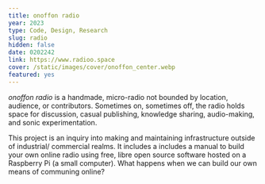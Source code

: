 ```yaml
---
title: onoffon radio
year: 2023
type: Code, Design, Research
slug: radio
hidden: false
date: 0202242
link: https://www.radioo.space
cover: /static/images/cover/onoffon_center.webp
featured: yes
---
```


_onoffon radio_ is a handmade, micro-radio not bounded by location, audience, or contributors. Sometimes on, sometimes off, the radio holds space for discussion, casual publishing, knowledge sharing, audio-making, and sonic experimentation.

This project is an inquiry into making and maintaining infrastructure outside of industrial/ commercial realms. It includes a includes a manual to build your own online radio using free, libre open source software hosted on a Raspberry Pi (a small computer). What happens when we can build our own means of communing online?

